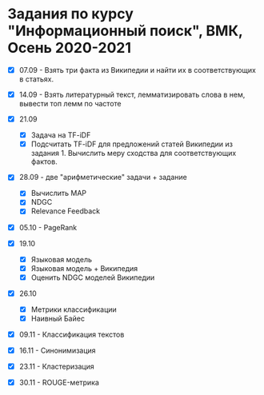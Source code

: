 # Задания по курсу "Информационный поиск", ВМК, Осень 2020-2021

- [x] 07.09 - Взять три факта из Википедии и найти их в соответствующих в статьях.
- [x] 14.09 - Взять литературный текст, лемматизировать слова в нем, вывести топ лемм по частоте
- [x] 21.09
  - [x] Задача на TF-iDF
  - [x] Подсчитать TF-iDF для предложений статей Википедии из задания 1. Вычислить меру сходства для соответствующих фактов. 
- [x] 28.09 - две "арифметические" задачи + задание
  - [x] Вычислить MAP
  - [x] NDGC
  - [x] Relevance Feedback
- [x] 05.10 - PageRank
- [x] 19.10
  - [x] Языковая модель
  - [x] Языковая модель + Википедия
  - [x] Оценить NDGC моделей Википедии
- [x] 26.10
  - [x] Метрики классификации
  - [x] Наивный Байес
- [x] 09.11 - Классификация текстов
- [x] 16.11 - Синонимизация
- [x] 23.11 - Кластеризация
- [x] 30.11 - ROUGE-метрика

